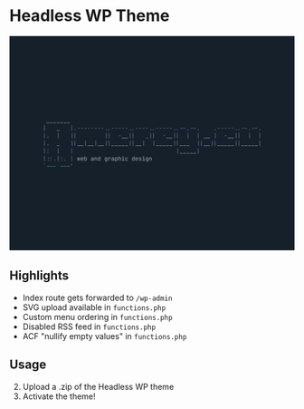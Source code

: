 # Headless WP Theme

![Headless WordPress Theme](screenshot.png)

## Highlights

- Index route gets forwarded to `/wp-admin`
- SVG upload available in `functions.php`
- Custom menu ordering in `functions.php`
- Disabled RSS feed in `functions.php`
- ACF "nullify empty values" in `functions.php`

## Usage

2. Upload a .zip of the Headless WP theme
3. Activate the theme!
